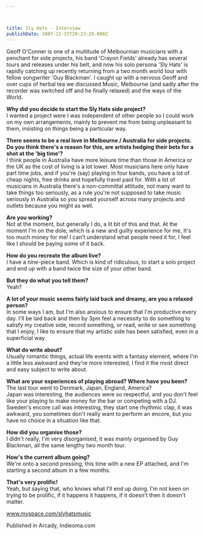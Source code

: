```yaml
---



title: Sly Hats - Interview
publishDate: 2007-11-15T20:23:29.000Z
---
```



Geoff O'Conner is one of a multitude of Melbournian musicians with a penchant for side projects, his band 'Crayon Fields' already has several tours and releases under his belt, and now his solo persona 'Sly Hats' is rapidly catching up recently returning from a two month world tour with fellow songwriter 'Guy Blackman'. I caught up with a nervous Geoff and over cups of herbal tea we discussed Music, Melbourne (and sadly after the recorder was switched off and he finally relaxed) and the ways of the World. 

<strong>Why did you decide to start the Sly Hats side project?</strong><br />  I wanted a project were I was independent of other people so I could work on my own arrangements, mainly to prevent me from being unpleasant to them, insisting on things being a particular way.

<strong>There seems to be a real love in Melbourne / Australia for side projects. Do you think there's a reason for this, are artists hedging their bets for a shot at the 'big time'?</strong><br />  I think people in Australia have more leisure time than those in America or the UK as the cost of living is a lot lower. Most musicians here only have part time jobs, and if you're (say) playing in four bands, you have a lot of cheap nights, free drinks and hopefully travel paid for. With a lot of musicians in Australia there's a non-committal attitude, not many want to take things too seriously, as a rule you're not supposed to take music seriously in Australia so you spread yourself across many projects and outlets because you might as well.

<strong>Are you working?</strong><br />  Not at the moment, but generally I do, a lit bit of this and that. At the moment I'm on the dole, which is a new and guilty experience for me, It's too much money for me! I can't understand what people need it for, I feel like I should be paying some of it back.

<strong>How do you recreate the album live?</strong><br />  I have a nine-piece band. Which is kind of ridiculous, to start a solo project and end up with a band twice the size of your other band.

<strong>But they do what you tell them?</strong><br />  Yeah?

<strong>A lot of your music seems fairly laid back and dreamy, are you a relaxed person?</strong><br />  In some ways I am, but I'm also anxious to ensure that I'm productive every day. I'll be laid back and then by 3pm feel a necessity to do something to satisfy my creative side, record something, or read, write or see something that I enjoy, I like to ensure that my artistic side has been satisfied, even in a superficial way.

<strong>What do write about?</strong><br />  Usually romantic things, actual life events with a fantasy element, where I'm a little less awkward and they're more interested, I find it the most direct and easy subject to write about.

<strong>What are your experiences of playing abroad? Where have you been?</strong><br />  The last tour went to Denmark, Japan, England, America?<br />  Japan was interesting, the audiences were so respectful, and you don't feel like your playing to make money for the bar or competing with a DJ.<br />  Sweden's encore call was interesting, they start one rhythmic clap, it was awkward, you sometimes don't really want to perform an encore, but you have no choice in a situation like that.

<strong>How did you organise those?</strong><br />  I didn't really, I'm very disorganised, it was mainly organised by Guy Blackman, all the same lengthy two month tour.

<strong>How's the current album going?</strong><br />  We're onto a second pressing, this time with a new EP attached, and I'm starting a second album in a few months.

<strong>That's very prolific!</strong><br />  Yeah, but saying that, who knows what I'll end up doing. I'm not keen on trying to be prolific, if it happens it happens, if it doesn't then it doesn't matter.

<a href=https://www.myspace.com/slyhatsmusic target=_blank>www.myspace.com/slyhatsmusic</a>


Published in Arcady, Indieoma.com
